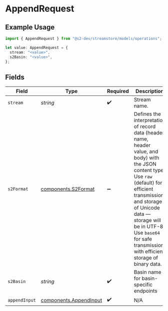 # AppendRequest

## Example Usage

```typescript
import { AppendRequest } from "@s2-dev/streamstore/models/operations";

let value: AppendRequest = {
  stream: "<value>",
  s2Basin: "<value>",
};
```

## Fields

| Field                                                                                                                                                                                                                                                                                        | Type                                                                                                                                                                                                                                                                                         | Required                                                                                                                                                                                                                                                                                     | Description                                                                                                                                                                                                                                                                                  |
| -------------------------------------------------------------------------------------------------------------------------------------------------------------------------------------------------------------------------------------------------------------------------------------------- | -------------------------------------------------------------------------------------------------------------------------------------------------------------------------------------------------------------------------------------------------------------------------------------------- | -------------------------------------------------------------------------------------------------------------------------------------------------------------------------------------------------------------------------------------------------------------------------------------------- | -------------------------------------------------------------------------------------------------------------------------------------------------------------------------------------------------------------------------------------------------------------------------------------------- |
| `stream`                                                                                                                                                                                                                                                                                     | *string*                                                                                                                                                                                                                                                                                     | :heavy_check_mark:                                                                                                                                                                                                                                                                           | Stream name.                                                                                                                                                                                                                                                                                 |
| `s2Format`                                                                                                                                                                                                                                                                                   | [components.S2Format](../../models/components/s2format.md)                                                                                                                                                                                                                                   | :heavy_minus_sign:                                                                                                                                                                                                                                                                           | Defines the interpretation of record data (header name, header value, and body) with the JSON content type.<br/>Use `raw` (default) for efficient transmission and storage of Unicode data — storage will be in UTF-8.<br/>Use `base64` for safe transmission with efficient storage of binary data. |
| `s2Basin`                                                                                                                                                                                                                                                                                    | *string*                                                                                                                                                                                                                                                                                     | :heavy_check_mark:                                                                                                                                                                                                                                                                           | Basin name for basin-specific endpoints                                                                                                                                                                                                                                                      |
| `appendInput`                                                                                                                                                                                                                                                                                | [components.AppendInput](../../models/components/appendinput.md)                                                                                                                                                                                                                             | :heavy_check_mark:                                                                                                                                                                                                                                                                           | N/A                                                                                                                                                                                                                                                                                          |